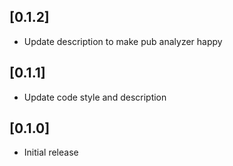 ## [0.1.2]
* Update description to make pub analyzer happy

## [0.1.1]
* Update code style and description

## [0.1.0]
* Initial release
